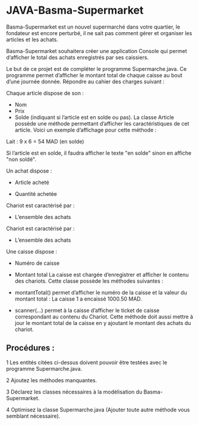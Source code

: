 # JAVA-Basma-Supermarket

Basma-Supermarket est un nouvel supermarché dans votre quartier, le fondateur est encore perturbé, il ne sait pas comment gérer et organiser les articles et les achats.

Basma-Supermarket souhaitera créer une application Console qui permet d’afficher le total des achats enregistrés par ses caissiers.

Le but de ce projet est de compléter le programme Supermarche.java. Ce programme permet d’afficher le montant total de chaque caisse au bout d’une journée donnée. Répondre au cahier des charges suivant :

Chaque article dispose de son :

- Nom
- Prix
- Solde (indiquant si l’article est en solde ou pas).
La classe Article possède une méthode permettant d’afficher les caractéristiques de cet article. Voici un exemple d’affichage pour cette méthode :

Lait : 9 x 6 = 54 MAD (en solde)

Si l’article est en solde, il faudra afficher le texte "en solde" sinon en affiche "non soldé".

Un achat dispose :

 - Article acheté

 - Quantité achetée

Chariot est caractérisé par :

 - L’ensemble des achats
 
Chariot est caractérisé par :

 - L’ensemble des achats 
 
Une caisse dispose :

 - Numéro de caisse

 - Montant total
La caisse est chargée d’enregistrer et afficher le contenu des chariots. Cette classe possède les méthodes suivantes :

 - montantTotal() permet d’afficher le numéro de la caisse et la valeur du montant total : La caisse 1 a encaissé 1000.50 MAD.
 - scanner(...) permet à la caisse d’afficher le ticket de caisse correspondant au contenu du Chariot. Cette méthode doit aussi mettre à jour le montant total de la caisse en y ajoutant le montant des achats du chariot.

## Procédures :

 1 Les entités citées ci-dessus doivent pouvoir être testées avec le programme Supermarche.java.

 2 Ajoutez les méthodes manquantes.

 3 Déclarez les classes nécessaires à la modélisation du Basma-Supermarket.

 4 Optimisez la classe Supermarche.java (Ajouter toute autre méthode vous semblant nécessaire).
